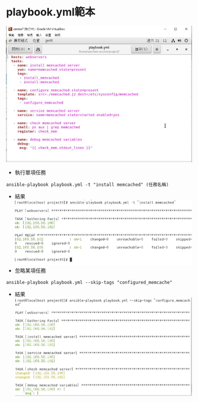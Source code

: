 # playbook.yml範本   
![image](https://github.com/sleepy9487/linux1/blob/master/linux%20images/ansible-%E5%96%AE%E9%A0%85or%E5%BF%BD%E7%95%A5%E7%AF%84%E6%9C%AC.JPG)
* 執行單項任務   
```
ansible-playbook playbook.yml -t "install memcached" (任務名稱)
```
* 結果  
![image](https://github.com/sleepy9487/linux1/blob/master/linux%20images/ansible-%E5%9F%B7%E8%A1%8C%E5%96%AE%E9%A0%85%E4%BB%BB%E5%8B%99.JPG)
* 忽略某項任務
```
ansible-playbook playbook.yml --skip-tags "configured_memcache" 
```  
* 結果  
![image](https://github.com/sleepy9487/linux1/blob/master/linux%20images/ansible-%E5%BF%BD%E7%95%A5%E6%9F%90%E9%A0%85%E4%BB%BB%E5%8B%99.JPG)
